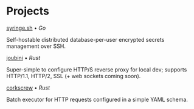 # Projects

[syringe.sh](https://github.com/nixpig/syringe.sh) • _Go_

Self-hostable distributed database-per-user encrypted secrets management over SSH.

[joubini](https://github.com/nixpig/joubini) • _Rust_

Super-simple to configure HTTP/S reverse proxy for local dev; supports HTTP/1.1, HTTP/2, SSL (+ web sockets coming soon).

[corkscrew](https://github.com/nixpig/corkscrew) • _Rust_

Batch executor for HTTP requests configured in a simple YAML schema.
